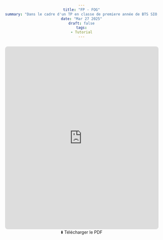 ```yaml
---
title: "FP - FOG"
summary: "Dans le cadre d'un TP en classe de premiere année de BTS SIO, j'ai pu réaliser cette fiche de procédure sur le fonctionnement et la configuration de FOG."
date: "Mar 27 2025"
draft: false
tags:
- Tutorial
---
```

<html>
<head>
    <style>
        body {
            margin: 0;
            padding: 20px;
            text-align: center;
        }
        .preview-container {
            width: 100%;
            max-width: 1200px;
            margin: 0 auto;
        }
        embed {
            border: 1px solid #ddd;
            border-radius: 8px;
            margin-top: 10px;
            width: 100%;
            height: 600px;
        }
        a {
            display: inline-block;
            text-decoration: none;
            border-radius: 5px;
            transition: background 0.3s;
        }
    </style>
</head>
<body>
    <main>
        <div class="preview-container">
            <embed src="https://www.canva.com/design/DAGAteor6rE/2qmd3aioZOvntlO-_iuSZA/view?utm_content=DAGAteor6rE&utm_campaign=designshare&utm_medium=link2&utm_source=uniquelinks&utlId=hf65097722c" type="application/pdf" />
        </div>
        <section>
            <a href="[votre-lien-de-téléchargement]" download>⬇️ Télécharger le PDF</a>
        </section>
    </main>
</body>
</html>